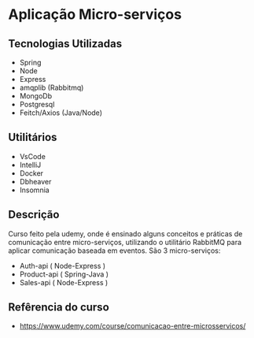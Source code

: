 # Aplicação Micro-serviços

## Tecnologias Utilizadas
- Spring
- Node
- Express
- amqplib (Rabbitmq)
- MongoDb
- Postgresql
- Feitch/Axios (Java/Node)

## Utilitários
- VsCode
- IntelliJ
- Docker
- Dbheaver
- Insomnia

## Descrição
Curso feito pela udemy, onde é ensinado alguns conceitos e práticas de comunicação entre micro-serviços, utilizando o utilitário RabbitMQ para aplicar comunicação baseada em eventos.
São 3 micro-serviços:
- Auth-api ( Node-Express )
- Product-api ( Spring-Java )
- Sales-api ( Node-Express )

## Refêrencia do curso
- https://www.udemy.com/course/comunicacao-entre-microsservicos/
